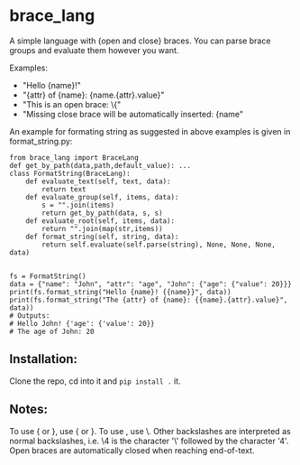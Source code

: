 # brace_lang
A simple language with {open and close} braces. You can parse brace groups and evaluate them however you want.

Examples: 
- "Hello {name}!"
- "{attr} of {name}: {name.{attr}.value}"
- "This is an open brace: \\{"
- "Missing close brace will be automatically inserted: {name"

An example for formating string as suggested in above examples is given in format_string.py:

```python3
from brace_lang import BraceLang
def get_by_path(data,path,default_value): ...
class FormatString(BraceLang):
    def evaluate_text(self, text, data): 
        return text
    def evaluate_group(self, items, data): 
        s = "".join(items)
        return get_by_path(data, s, s)
    def evaluate_root(self, items, data): 
        return "".join(map(str,items))
    def format_string(self, string, data): 
        return self.evaluate(self.parse(string), None, None, None, data)


fs = FormatString()
data = {"name": "John", "attr": "age", "John": {"age": {"value": 20}}}
print(fs.format_string("Hello {name}! {{name}}", data))
print(fs.format_string("The {attr} of {name}: {{name}.{attr}.value}", data))
# Outputs:
# Hello John! {'age': {'value': 20}}
# The age of John: 20
```
## Installation:
Clone the repo, cd into it and `pip install .` it.

## Notes:
To use { or }, use \{ or \}.
To use \, use \\.
Other backslashes are interpreted as normal backslashes, i.e. \4 is the character '\\' followed by the character '4'.
Open braces are automatically closed when reaching end-of-text.


